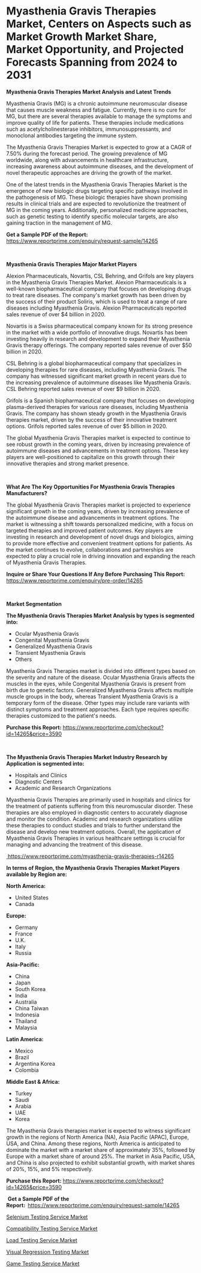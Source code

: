<p><h1>Myasthenia Gravis Therapies Market, Centers on Aspects such as Market Growth Market Share, Market Opportunity, and Projected Forecasts Spanning from 2024 to 2031</h1></p><p><strong>Myasthenia Gravis Therapies Market Analysis and Latest Trends</strong></p>
<p><p>Myasthenia Gravis (MG) is a chronic autoimmune neuromuscular disease that causes muscle weakness and fatigue. Currently, there is no cure for MG, but there are several therapies available to manage the symptoms and improve quality of life for patients. These therapies include medications such as acetylcholinesterase inhibitors, immunosuppressants, and monoclonal antibodies targeting the immune system.</p><p>The Myasthenia Gravis Therapies Market is expected to grow at a CAGR of 7.50% during the forecast period. The growing prevalence of MG worldwide, along with advancements in healthcare infrastructure, increasing awareness about autoimmune diseases, and the development of novel therapeutic approaches are driving the growth of the market.</p><p>One of the latest trends in the Myasthenia Gravis Therapies Market is the emergence of new biologic drugs targeting specific pathways involved in the pathogenesis of MG. These biologic therapies have shown promising results in clinical trials and are expected to revolutionize the treatment of MG in the coming years. Additionally, personalized medicine approaches, such as genetic testing to identify specific molecular targets, are also gaining traction in the management of MG.</p></p>
<p><strong>Get a Sample PDF of the Report:&nbsp;</strong> <a href="https://www.reportprime.com/enquiry/request-sample/14265">https://www.reportprime.com/enquiry/request-sample/14265</a></p>
<p>&nbsp;</p>
<p><strong>Myasthenia Gravis Therapies Major Market Players</strong></p>
<p><p>Alexion Pharmaceuticals, Novartis, CSL Behring, and Grifols are key players in the Myasthenia Gravis Therapies Market. Alexion Pharmaceuticals is a well-known biopharmaceutical company that focuses on developing drugs to treat rare diseases. The company's market growth has been driven by the success of their product Soliris, which is used to treat a range of rare diseases including Myasthenia Gravis. Alexion Pharmaceuticals reported sales revenue of over $4 billion in 2020.</p><p>Novartis is a Swiss pharmaceutical company known for its strong presence in the market with a wide portfolio of innovative drugs. Novartis has been investing heavily in research and development to expand their Myasthenia Gravis therapy offerings. The company reported sales revenue of over $50 billion in 2020.</p><p>CSL Behring is a global biopharmaceutical company that specializes in developing therapies for rare diseases, including Myasthenia Gravis. The company has witnessed significant market growth in recent years due to the increasing prevalence of autoimmune diseases like Myasthenia Gravis. CSL Behring reported sales revenue of over $9 billion in 2020.</p><p>Grifols is a Spanish biopharmaceutical company that focuses on developing plasma-derived therapies for various rare diseases, including Myasthenia Gravis. The company has shown steady growth in the Myasthenia Gravis therapies market, driven by the success of their innovative treatment options. Grifols reported sales revenue of over $5 billion in 2020.</p><p>The global Myasthenia Gravis Therapies market is expected to continue to see robust growth in the coming years, driven by increasing prevalence of autoimmune diseases and advancements in treatment options. These key players are well-positioned to capitalize on this growth through their innovative therapies and strong market presence.</p></p>
<p>&nbsp;</p>
<p><strong>What Are The Key Opportunities For Myasthenia Gravis Therapies Manufacturers?</strong></p>
<p><p>The global Myasthenia Gravis Therapies market is projected to experience significant growth in the coming years, driven by increasing prevalence of the autoimmune disease and advancements in treatment options. The market is witnessing a shift towards personalized medicine, with a focus on targeted therapies and improved patient outcomes. Key players are investing in research and development of novel drugs and biologics, aiming to provide more effective and convenient treatment options for patients. As the market continues to evolve, collaborations and partnerships are expected to play a crucial role in driving innovation and expanding the reach of Myasthenia Gravis Therapies.</p></p>
<p><strong>Inquire or Share Your Questions If Any Before Purchasing This Report:</strong> <a href="https://www.reportprime.com/enquiry/pre-order/14265">https://www.reportprime.com/enquiry/pre-order/14265</a></p>
<p>&nbsp;</p>
<p><strong>Market Segmentation</strong></p>
<p><strong>The Myasthenia Gravis Therapies Market Analysis by types is segmented into:</strong></p>
<p><ul><li>Ocular Myasthenia Gravis</li><li>Congenital Myasthenia Gravis</li><li>Generalized Myasthenia Gravis</li><li>Transient Myasthenia Gravis</li><li>Others</li></ul></p>
<p><p>Myasthenia Gravis Therapies market is divided into different types based on the severity and nature of the disease. Ocular Myasthenia Gravis affects the muscles in the eyes, while Congenital Myasthenia Gravis is present from birth due to genetic factors. Generalized Myasthenia Gravis affects multiple muscle groups in the body, whereas Transient Myasthenia Gravis is a temporary form of the disease. Other types may include rare variants with distinct symptoms and treatment approaches. Each type requires specific therapies customized to the patient's needs.</p></p>
<p><strong>Purchase this Report:&nbsp;</strong><a href="https://www.reportprime.com/checkout?id=14265&price=3590">https://www.reportprime.com/checkout?id=14265&price=3590</a></p>
<p>&nbsp;</p>
<p><strong>The Myasthenia Gravis Therapies Market Industry Research by Application is segmented into:</strong></p>
<p><ul><li>Hospitals and Clinics</li><li>Diagnostic Centers</li><li>Academic and Research Organizations</li></ul></p>
<p><p>Myasthenia Gravis Therapies are primarily used in hospitals and clinics for the treatment of patients suffering from this neuromuscular disorder. These therapies are also employed in diagnostic centers to accurately diagnose and monitor the condition. Academic and research organizations utilize these therapies to conduct studies and trials to further understand the disease and develop new treatment options. Overall, the application of Myasthenia Gravis Therapies in various healthcare settings is crucial for managing and advancing the treatment of this disease.</p></p>
<p><a href="https://www.reportprime.com/myasthenia-gravis-therapies-r14265">&nbsp;https://www.reportprime.com/myasthenia-gravis-therapies-r14265</a></p>
<p><strong>In terms of Region, the Myasthenia Gravis Therapies Market Players available by Region are:</strong></p>
<p>
    <p> <strong> North America: </strong>
        <ul>
            <li>United States</li>
            <li>Canada</li>
        </ul>
        </p> 
    <p> <strong> Europe: </strong>
        <ul>
            <li>Germany</li>
            <li>France</li>
            <li>U.K.</li>
            <li>Italy</li>
            <li>Russia</li>
        </ul>
        </p> 
    <p> <strong> Asia-Pacific: </strong>
        <ul>
            <li>China</li>
            <li>Japan</li>
            <li>South Korea</li>
            <li>India</li>
            <li>Australia</li>
            <li>China Taiwan</li>
            <li>Indonesia</li>
            <li>Thailand</li>
            <li>Malaysia</li>
        </ul>
        </p> 
    <p> <strong> Latin America: </strong>
        <ul>
            <li>Mexico</li>
            <li>Brazil</li>
            <li>Argentina Korea</li>
            <li>Colombia</li>
        </ul>
        </p> 
    <p> <strong> Middle East & Africa: </strong>
        <ul>
            <li>Turkey</li>
            <li>Saudi</li>
            <li>Arabia</li>
            <li>UAE</li>
            <li>Korea</li>
        </ul>
    </p>
    </p>
<p><p>The Myasthenia Gravis therapies market is expected to witness significant growth in the regions of North America (NA), Asia Pacific (APAC), Europe, USA, and China. Among these regions, North America is anticipated to dominate the market with a market share of approximately 35%, followed by Europe with a market share of around 25%. The market in Asia Pacific, USA, and China is also projected to exhibit substantial growth, with market shares of 20%, 15%, and 5% respectively.</p></p>
<p><strong>Purchase this Report: </strong><a href="https://www.reportprime.com/checkout?id=14265&price=3590">https://www.reportprime.com/checkout?id=14265&price=3590</a></p>
<p>&nbsp;<strong>Get a Sample PDF of the Report:&nbsp;&nbsp;</strong><a href="https://www.reportprime.com/enquiry/request-sample/14265">https://www.reportprime.com/enquiry/request-sample/14265</a></p>
<p><strong></strong></p>
<p><p><a href="https://github.com/labibmmn112/Market-Research-Report-List-2/blob/main/selenium-testing-service-market.md">Selenium Testing Service Market</a></p><p><a href="https://github.com/gladysalidde/Market-Research-Report-List-2/blob/main/compatibility-testing-service-market.md">Compatibility Testing Service Market</a></p><p><a href="https://github.com/changoleonlaverguenzanoexiste/Market-Research-Report-List-4/blob/main/load-testing-service-market.md">Load Testing Service Market</a></p><p><a href="https://github.com/tamvrosiya/Market-Research-Report-List-5/blob/main/visual-regression-testing-market.md">Visual Regression Testing Market</a></p><p><a href="https://github.com/dimitrishawkinswaynenp91rgz/Market-Research-Report-List-4/blob/main/game-testing-service-market.md">Game Testing Service Market</a></p></p>